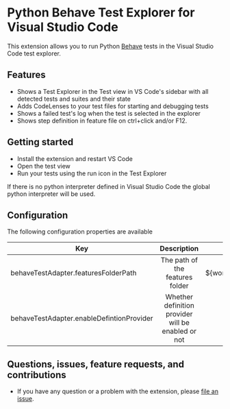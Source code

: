 # Python Behave Test Explorer for Visual Studio Code

This extension allows you to run Python [Behave](https://github.com/behave/behave) tests in the Visual Studio Code test explorer.

## Features

* Shows a Test Explorer in the Test view in VS Code's sidebar with all detected tests and suites and their state
* Adds CodeLenses to your test files for starting and debugging tests
* Shows a failed test's log when the test is selected in the explorer
* Shows step definition in feature file on ctrl+click and/or F12.

## Getting started

* Install the extension and restart VS Code
* Open the test view
* Run your tests using the run icon in the Test Explorer

If there is no python interpreter defined in Visual Studio Code the global python interpreter will be used.

## Configuration

The following configuration properties are available

| Key | Description | Default |
| ------------- |:-------------:| -----:|
| behaveTestAdapter.featuresFolderPath | The path of the features folder | ${workspaceFolder}/features
| behaveTestAdapter.enableDefintionProvider | Whether definition provider will be enabled or not | true

## Questions, issues, feature requests, and contributions

* If you have any question or a problem with the extension, please [file an issue](https://github.com/YouneselBarnoussi/vscode-BDD-Python-test-adapter/issues).
